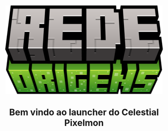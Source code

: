 <p align="center"><img src="../src/assets/images/icon.png" alt="icon-launcher"></p>

<h1 align="center">Bem vindo ao launcher do Celestial Pixelmon</h1>
